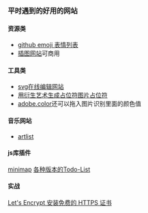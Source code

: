 ### 平时遇到的好用的网站

#### 资源类
* [github emoji 表情列表](https://www.cnblogs.com/takeurhand/p/6940135.html)
* [插图网站](https://undraw.co/illustrations)可商用

#### 工具类
* [svg在线编辑网站](https://www.zhangxinxu.com/sp/svg/)
* [用衍生艺术生成占位符图片占位符](https://generative-placeholders.glitch.me/)
* [adobe.color](https://color.adobe.com/zh/create/color-wheel/)还可以拖入图片识别里面的颜色值

#### 音乐网站
* [artlist](https://artlist.io)

#### js库插件
[minimap](https://github.com/lrsjng/pagemap)
[各种版本的Todo-List](http://todomvc.com/)

#### 实战
[Let's Encrypt 安装免费的 HTTPS 证书](https://www.jitao.tech/blog/2020/01/sre-lets-encrypt/)